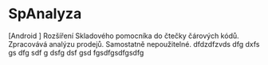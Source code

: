# SpAnalyza
[Android ] Rozšíření Skladového pomocníka do čtečky čárových kódů. Zpracovává analýzu prodejů.  Samostatně nepoužitelné.
dfdzdfzvds
dfg
dxfs
gs
dfg
sdf
g
dsfg
dsf
gsd
fgsdfgsdfgsdfg
